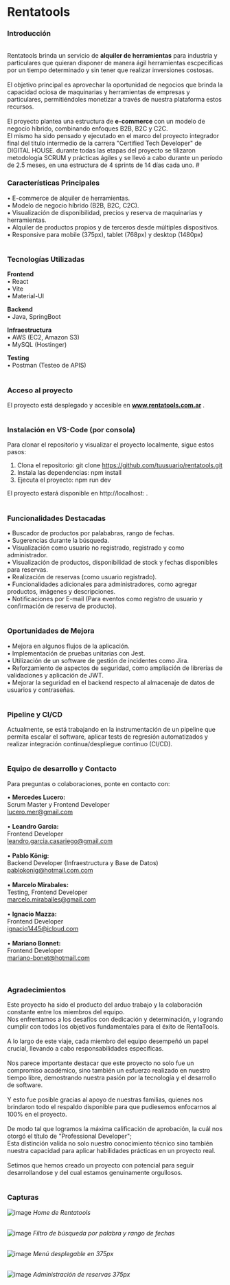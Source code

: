 <h1>Rentatools</h1>  
<strong>  <h3> Introducción </h3> </strong>

<br>
Rentatools brinda un servicio de <strong> alquiler de herramientas</strong> para industria y particulares que quieran disponer de manera ágil herramientas escpecificas por un tiempo determinado y sin tener que realizar inversiones costosas. <br> <br> El objetivo principal es aprovechar la oportunidad de negocios que brinda la capacidad ociosa de maquinarias y herramientas de empresas y particulares, permitiéndoles monetizar a través de nuestra plataforma estos recursos.<br> <br>El proyecto plantea una estructura de <strong>  e-commerce </strong> con un modelo de negocio híbrido, combinando enfoques B2B, B2C y C2C. 
<br>
El mismo  ha sido pensado y ejecutado en el marco del proyecto integrador final  del titulo intermedio de la carrera "Certified Tech Developer" de DIGITAL HOUSE. durante todas las etapas del proyecto se tilizaron metodología SCRUM y prácticas ágiles y se llevó a cabo durante un período de 2.5 meses, en una estructura de 4 sprints de 14 días cada uno. 
# 

<strong>  <h3> Características Principales </h3> </strong>

•	E-commerce de alquiler de herramientas.<br>
•	Modelo de negocio híbrido (B2B, B2C, C2C).<br>
•	Visualización de disponibilidad, precios y reserva de maquinarias y herramientas.<br>
•	Alquiler de productos propios y de terceros desde múltiples dispositivos.<br>
•	Responsive para mobile (375px), tablet (768px) y desktop (1480px)<br>

# 
<strong>  <h3> Tecnologías Utilizadas </h3> </strong>

<strong>Frontend</strong><br>
•	React<br>
•	Vite<br>
•	Material-UI<br>

<strong>Backend</strong><br>
•	Java, SpringBoot

<strong>Infraestructura</strong><br>
•	AWS (EC2, Amazon S3)<br>
•	MySQL (Hostinger)<br>

<strong>Testing</strong><br>
•	Postman (Testeo de APIS)
# 
 <strong>  <h3> Acceso al proyecto </h3> </strong>
El proyecto está desplegado y accesible en  <strong>www.rentatools.com.ar </strong>.
# 
<strong>  <h3> Instalación en VS-Code (por consola)</h3> </strong>
Para clonar el repositorio y visualizar el proyecto localmente, sigue estos pasos:
1.	Clona el repositorio: git clone https://github.com/tuusuario/rentatools.git
2.	Instala las dependencias: npm install
3.	Ejecuta el proyecto: npm run dev

El proyecto estará disponible en http://localhost: .
# 

<strong>  <h3> Funcionalidades Destacadas </h3> </strong>

•   Buscador de productos por palababras, rango de fechas. <br>
•   Sugerencias durante la búsqueda. <br>
•	Visualización como usuario no registrado, registrado y como administrador.<br>
•	Visualización de productos, disponibilidad de stock y fechas disponibles para reservas.<br>
•	Realización de reservas (como usuario registrado).<br>
•	Funcionalidades adicionales para administradores, como agregar productos, imágenes y descripciones.<br>
•   Notificaciones por E-mail (Para eventos como registro de usuario y confirmación de reserva de producto).<br>

#
<strong>  <h3> Oportunidades de Mejora </h3> </strong>

•	Mejora en algunos flujos de la aplicación. <br>
•	Implementación de pruebas unitarias con Jest. <br>
•	Utilización de un software de gestión de incidentes como Jira. <br>
•	Reforzamiento de aspectos de seguridad, como ampliación de librerías de validaciones y aplicación de JWT. <br>
•	Mejorar la seguridad en el backend respecto al almacenaje de datos de usuarios y contraseñas. <br>

#
<strong>  <h3> Pipeline y CI/CD </h3> </strong>
    
Actualmente, se está trabajando en la instrumentación de un pipeline que permita escalar el software, aplicar tests de regresión automatizados y realizar integración continua/despliegue continuo (CI/CD).

#
<strong>  <h3> Equipo de desarrollo y Contacto </h3> </strong>

Para preguntas o colaboraciones, ponte en contacto con:

•	<strong>Mercedes Lucero:</strong><br>   Scrum Master y Frontend Developer <br> lucero.mer@gmail.com<br><br>
•	<strong>Leandro Garcia:</strong><br>   Frontend Developer <br> leandro.garcia.casariego@gmail.com<br><br>
•	<strong>Pablo König:</strong><br>   Backend Developer (Infraestructura y Base de Datos) <br> pablokonig@hotmail.com.com<br><br>
•	<strong>Marcelo Mirabales:</strong><br>   Testing, Frontend Developer <br> marcelo.miraballes@gmail.com<br><br>
•	<strong>Ignacio Mazza:</strong><br>  Frontend Developer <br> ignacio1445@icloud.com<br><br>
•	<strong>Mariano Bonnet:</strong><br>  Frontend Developer <br> mariano-bonet@hotmail.com<br><br>

#
<strong>  <h3> Agradecimientos </h3> </strong>
Este proyecto ha sido el producto del arduo trabajo y la colaboración constante entre los miembros del equipo. <br> Nos enfrentamos a los  desafíos con dedicación y determinación, y logrando cumplir con todos los objetivos fundamentales para el éxito de RentaTools.
<br><br>
A lo largo de este viaje, cada miembro del equipo desempeñó un papel crucial, llevando a cabo responsabilidades específicas.<br> <br> Nos parece importante destacar que este proyecto no solo fue un compromiso académico, sino también un esfuerzo realizado en nuestro tiempo libre, demostrando nuestra pasión por la tecnología y el desarrollo de software.
<br><br>
Y esto fue posible gracias al apoyo de nuestras familias, quienes nos brindaron todo el respaldo disponible para que pudiesemos enfocarnos al 100% en el proyecto. <br><br>
De modo tal que logramos  la máxima calificación de aprobación, la cuál nos otorgó  el título de "Professional Developer"; <br>Esta distinción valida no solo nuestro conocimiento técnico sino también nuestra capacidad para aplicar habilidades prácticas en un proyecto real.
<br><br>
Setimos que  hemos creado un proyecto con potencial para seguir desarrollandose y del cual estamos genuinamente orgullosos.


#
<strong>  <h3>Capturas</h3> </strong>

![image](https://github.com/Legc15/ProyectoIntegradorDH/assets/106086225/127e831e-52b7-48f0-ad06-0e33cc6a72d1)
*Home de Rentatools* <br> <br>

![image](https://github.com/Legc15/ProyectoIntegradorDH/assets/106086225/c6c74bb7-8258-4d65-aed9-5615f7bd15a0)
*Filtro de búsqueda por palabra y rango de fechas*  <br> <br>

![image](https://github.com/Legc15/ProyectoIntegradorDH/assets/106086225/f24e3dc6-2038-4787-ad98-32de39cd121a)
*Menú desplegable en 375px*<br> <br>

![image](https://github.com/Legc15/ProyectoIntegradorDH/assets/106086225/054d404f-a871-42e5-9ba0-0f6201964318)
*Administración de reservas 375px*<br> <br>
